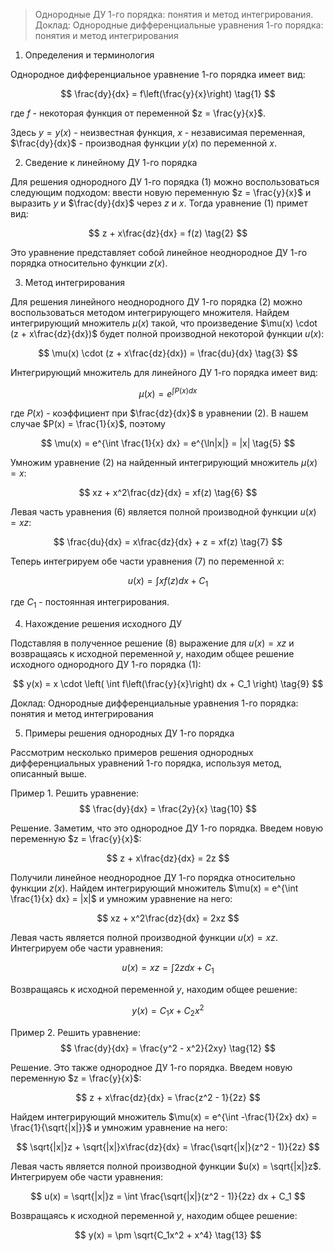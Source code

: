 > Однородные ДУ 1-го порядка: понятия и метод интегрирования.
Доклад: Однородные дифференциальные уравнения 1-го порядка: понятия и метод интегрирования

1. Определения и терминология

Однородное дифференциальное уравнение 1-го порядка имеет вид:

$$
\frac{dy}{dx} = f\left(\frac{y}{x}\right) \tag{1}
$$

где $f$ - некоторая функция от переменной $z = \frac{y}{x}$.

Здесь $y = y(x)$ - неизвестная функция, $x$ - независимая переменная, $\frac{dy}{dx}$ - производная функции $y(x)$ по переменной $x$.

2. Сведение к линейному ДУ 1-го порядка

Для решения однородного ДУ 1-го порядка (1) можно воспользоваться следующим подходом: ввести новую переменную $z = \frac{y}{x}$ и выразить $y$ и $\frac{dy}{dx}$ через $z$ и $x$. Тогда уравнение (1) примет вид:

$$
z + x\frac{dz}{dx} = f(z) \tag{2}
$$

Это уравнение представляет собой линейное неоднородное ДУ 1-го порядка относительно функции $z(x)$.

3. Метод интегрирования

Для решения линейного неоднородного ДУ 1-го порядка (2) можно воспользоваться методом интегрирующего множителя. Найдем интегрирующий множитель $\mu(x)$ такой, что произведение $\mu(x) \cdot (z + x\frac{dz}{dx})$ будет полной производной некоторой функции $u(x)$:

$$
\mu(x) \cdot (z + x\frac{dz}{dx}) = \frac{du}{dx} \tag{3}
$$

Интегрирующий множитель для линейного ДУ 1-го порядка имеет вид:

$$
\mu(x) = e^{\int P(x) dx} \tag{4}
$$

где $P(x)$ - коэффициент при $\frac{dz}{dx}$ в уравнении (2). В нашем случае $P(x) = \frac{1}{x}$, поэтому

$$
\mu(x) = e^{\int \frac{1}{x} dx} = e^{\ln|x|} = |x| \tag{5}
$$

Умножим уравнение (2) на найденный интегрирующий множитель $\mu(x) = x$:

$$
xz + x^2\frac{dz}{dx} = xf(z) \tag{6}
$$

Левая часть уравнения (6) является полной производной функции $u(x) = xz$:

$$
\frac{du}{dx} = x\frac{dz}{dx} + z = xf(z) \tag{7}
$$

Теперь интегрируем обе части уравнения (7) по переменной $x$:

$$
u(x) = \int xf(z) dx + C_1 \tag{8}
$$

где $C_1$ - постоянная интегрирования.

4. Нахождение решения исходного ДУ

Подставляя в полученное решение (8) выражение для $u(x) = xz$ и возвращаясь к исходной переменной $y$, находим общее решение исходного однородного ДУ 1-го порядка (1):

$$
y(x) = x \cdot \left( \int f\left(\frac{y}{x}\right) dx + C_1 \right) \tag{9}
$$

Доклад: Однородные дифференциальные уравнения 1-го порядка: понятия и метод интегрирования

5. Примеры решения однородных ДУ 1-го порядка

Рассмотрим несколько примеров решения однородных дифференциальных уравнений 1-го порядка, используя метод, описанный выше.

Пример 1. Решить уравнение:
$$
\frac{dy}{dx} = \frac{2y}{x} \tag{10}
$$

Решение. Заметим, что это однородное ДУ 1-го порядка. Введем новую переменную $z = \frac{y}{x}$:

$$
z + x\frac{dz}{dx} = 2z
$$

Получили линейное неоднородное ДУ 1-го порядка относительно функции $z(x)$. Найдем интегрирующий множитель $\mu(x) = e^{\int \frac{1}{x} dx} = |x|$ и умножим уравнение на него:

$$
xz + x^2\frac{dz}{dx} = 2xz
$$

Левая часть является полной производной функции $u(x) = xz$. Интегрируем обе части уравнения:

$$
u(x) = xz = \int 2z dx + C_1
$$

Возвращаясь к исходной переменной $y$, находим общее решение:

$$
y(x) = C_1x + C_2x^2 \tag{11}
$$

Пример 2. Решить уравнение:
$$
\frac{dy}{dx} = \frac{y^2 - x^2}{2xy} \tag{12}
$$

Решение. Это также однородное ДУ 1-го порядка. Введем новую переменную $z = \frac{y}{x}$:

$$
z + x\frac{dz}{dx} = \frac{z^2 - 1}{2z}
$$

Найдем интегрирующий множитель $\mu(x) = e^{\int -\frac{1}{2x} dx} = \frac{1}{\sqrt{|x|}}$ и умножим уравнение на него:

$$
\sqrt{|x|}z + \sqrt{|x|}x\frac{dz}{dx} = \frac{\sqrt{|x|}(z^2 - 1)}{2z}
$$

Левая часть является полной производной функции $u(x) = \sqrt{|x|}z$. Интегрируем обе части уравнения:

$$
u(x) = \sqrt{|x|}z = \int \frac{\sqrt{|x|}(z^2 - 1)}{2z} dx + C_1
$$

Возвращаясь к исходной переменной $y$, находим общее решение:

$$
y(x) = \pm \sqrt{C_1x^2 + x^4} \tag{13}
$$
